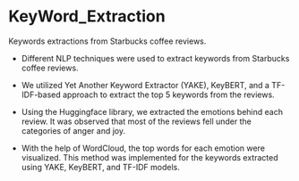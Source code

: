 # KeyWord_Extraction
Keywords extractions from Starbucks coffee reviews.

- Different NLP techniques were used to extract keywords from Starbucks coffee reviews.

- We utilized Yet Another Keyword Extractor (YAKE), KeyBERT, and a TF-IDF-based approach to extract the top 5 keywords from the reviews.

- Using the Huggingface library, we extracted the emotions behind each review. It was observed that most of the reviews fell under the categories of anger and joy.

- With the help of WordCloud, the top words for each emotion were visualized. This method was implemented for the keywords extracted using YAKE, KeyBERT, and TF-IDF models.
